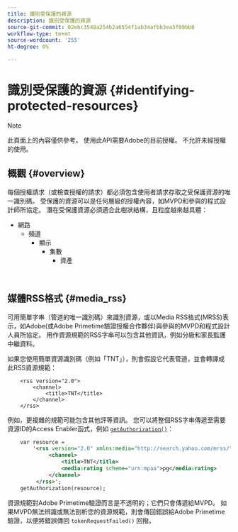 ```yaml
---
title: 識別受保護的資源
description: 識別受保護的資源
source-git-commit: 02ebc3548a254b2a6554f1ab34afbb3ea5f09bb8
workflow-type: tm+mt
source-wordcount: '255'
ht-degree: 0%

---
```


# 識別受保護的資源 {#identifying-protected-resources}

>[!NOTE]
>
>此頁面上的內容僅供參考。 使用此API需要Adobe的目前授權。 不允許未經授權的使用。

## 概觀 {#overview}

每個授權請求（或檢查授權的請求）都必須包含使用者請求存取之受保護資源的唯一識別碼。 受保護的資源可以是任何層級的授權內容，如MVPD和參與的程式設計師所協定。 潛在受保護資源必須適合此樹狀結構，且粒度越來越具體：

- 網路
   - 頻道
      - 顯示
         - 集數
            - 資產

</br>

## 媒體RSS格式 {#media_rss}

可用簡單字串（管道的唯一識別碼）來識別資源，或以Media RSS格式(MRSS)表示，如Adobe(或Adobe Primetime驗證授權合作夥伴)與參與的MVPD和程式設計人員所協定。 用作資源規範的RSS字串可以包含其他資訊，例如分級和家長監護中繼資料。


如果您使用簡單資源識別碼（例如「TNT」），則會假設它代表管道，並會轉譯成此RSS資源規範：

```RSS
    <rss version="2.0"> 
        <channel>
            <title>TNT</title>
        </channel>
    </rss>
```


例如，更複雜的規範可能包含其他評等資訊。 您可以將整個RSS字串傳遞至需要資源ID的Access Enabler函式，例如 [`getAuthorization()`](/help/authentication/rest-api-reference.md)：

```rss
    var resource = 
        '<rss version="2.0" xmlns:media="http://search.yahoo.com/mrss/"> 
             <channel>
                 <title>TNT</title>
                 <media:rating scheme="urn:mpaa">pg</media:rating>
             </channel>
         </rss>'; 
    getAuthorization(resource);
```

資源規範對Adobe Primetime驗證而言是不透明的；它們只會傳遞給MVPD。 如果MVPD無法辨識或無法剖析您的資源規範，則會傳回錯誤給Adobe Primetime驗證，以便將錯誤傳回 `tokenRequestFailed()` 回撥。

<!--
## Related Information {#related}

-  User Metadata
-  Preflight Authorization
-->
